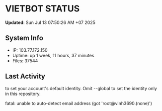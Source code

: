 # VIETBOT STATUS
**Updated**: Sun Jul 13 07:50:26 AM +07 2025

## System Info
- IP: 103.77.172.150
- Uptime: up 1 week, 11 hours, 37 minutes
- Files: 37544

## Last Activity

to set your account's default identity.
Omit --global to set the identity only in this repository.

fatal: unable to auto-detect email address (got 'root@vinh3690.(none)')
